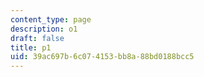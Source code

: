 ```yaml
---
content_type: page
description: o1
draft: false
title: p1
uid: 39ac697b-6c07-4153-bb8a-88bd0188bcc5
---
```

